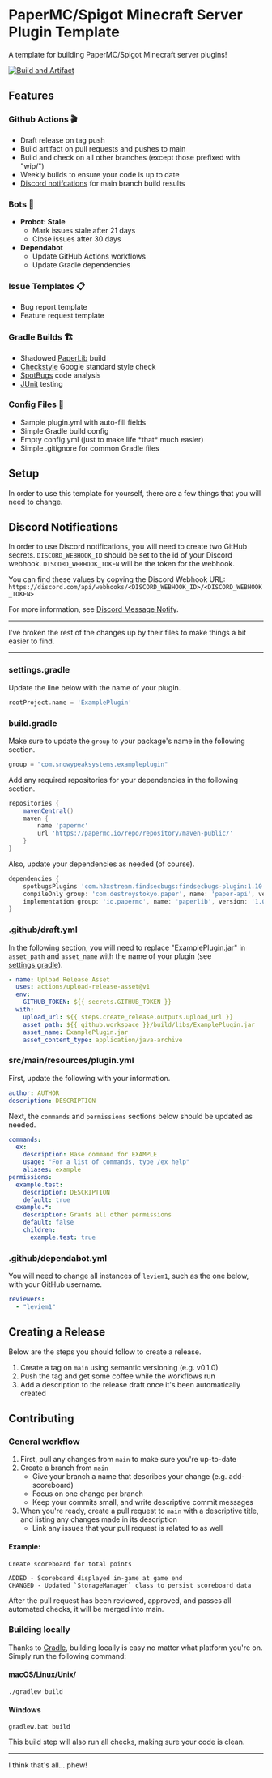 # PaperMC/Spigot Minecraft Server Plugin Template
A template for building PaperMC/Spigot Minecraft server plugins!

[![Build and Artifact](https://github.com/CrimsonWarpedcraft/plugin-template/actions/workflows/artifact.yml/badge.svg)](https://github.com/CrimsonWarpedcraft/plugin-template/actions/workflows/artifact.yml)

## Features
### Github Actions 🎬
* Draft release on tag push
* Build artifact on pull requests and pushes to main
* Build and check on all other branches (except those prefixed with "wip/")
* Weekly builds to ensure your code is up to date
* [Discord notifcations](https://github.com/marketplace/actions/discord-message-notify) for main branch build results

### Bots 🤖
* **Probot: Stale**
    * Mark issues stale after 21 days
    * Close issues after 30 days
* **Dependabot**
    * Update GitHub Actions workflows
    * Update Gradle dependencies

### Issue Templates 📋
* Bug report template
* Feature request template

### Gradle Builds 🏗
* Shadowed [PaperLib](https://github.com/PaperMC/PaperLib) build
* [Checkstyle](https://checkstyle.org/) Google standard style check
* [SpotBugs](https://spotbugs.github.io/) code analysis
* [JUnit](https://junit.org/) testing

### Config Files 📁
* Sample plugin.yml with auto-fill fields
* Simple Gradle build config
* Empty config.yml (just to make life \*that\* much easier)
* Simple .gitignore for common Gradle files

## Setup
In order to use this template for yourself, there are a few things that you will need to change.

## Discord Notifications
In order to use Discord notifications, you will need to create two GitHub secrets. `DISCORD_WEBHOOK_ID` 
should be set to the id of your Discord webhook. `DISCORD_WEBHOOK_TOKEN` will be the token for the webhook.

You can find these values by copying the Discord Webhook URL:  
`https://discord.com/api/webhooks/<DISCORD_WEBHOOK_ID>/<DISCORD_WEBHOOK_TOKEN>`

For more information, see [Discord Message Notify](https://github.com/marketplace/actions/discord-message-notify).

---

I've broken the rest of the changes up by their files to make things a bit easier to find.

---

### settings.gradle
Update the line below with the name of your plugin.

```groovy
rootProject.name = 'ExamplePlugin'
```

### build.gradle
Make sure to update the `group` to your package's name in the following section.

```groovy
group = "com.snowypeaksystems.exampleplugin"
```

Add any required repositories for your dependencies in the following section.

```groovy
repositories {
    mavenCentral()
    maven {
        name 'papermc'
        url 'https://papermc.io/repo/repository/maven-public/'
    }
}
```

Also, update your dependencies as needed (of course).

```groovy
dependencies {
    spotbugsPlugins 'com.h3xstream.findsecbugs:findsecbugs-plugin:1.10.1'
    compileOnly group: 'com.destroystokyo.paper', name: 'paper-api', version: '1.16.1-R0.1-SNAPSHOT'
    implementation group: 'io.papermc', name: 'paperlib', version: '1.0.5'
}
```

### .github/draft.yml
In the following section, you will need to replace "ExamplePlugin.jar" in `asset_path` and `asset_name` with the name of your plugin (see [settings.gradle](#settingsgradle)).

```yml
- name: Upload Release Asset
  uses: actions/upload-release-asset@v1
  env:
    GITHUB_TOKEN: ${{ secrets.GITHUB_TOKEN }}
  with:
    upload_url: ${{ steps.create_release.outputs.upload_url }}
    asset_path: ${{ github.workspace }}/build/libs/ExamplePlugin.jar
    asset_name: ExamplePlugin.jar
    asset_content_type: application/java-archive
```

### src/main/resources/plugin.yml
First, update the following with your information.

```yml
author: AUTHOR
description: DESCRIPTION
```

Next, the `commands` and `permissions` sections below should be updated as needed.

```yml
commands:
  ex:
    description: Base command for EXAMPLE
    usage: "For a list of commands, type /ex help"
    aliases: example
permissions:
  example.test:
    description: DESCRIPTION
    default: true
  example.*:
    description: Grants all other permissions
    default: false
    children:
      example.test: true
```

### .github/dependabot.yml
You will need to change all instances of `leviem1`, such as the one below, with your GitHub username.

```yml
reviewers:
  - "leviem1"
```

## Creating a Release
Below are the steps you should follow to create a release.

1. Create a tag on `main` using semantic versioning (e.g. v0.1.0)
2. Push the tag and get some coffee while the workflows run
3. Add a description to the release draft once it's been automatically created

## Contributing
### General workflow
1. First, pull any changes from `main` to make sure you're up-to-date
2. Create a branch from `main`
    * Give your branch a name that describes your change (e.g. add-scoreboard)
    * Focus on one change per branch
    * Keep your commits small, and write descriptive commit messages
3. When you're ready, create a pull request to `main` with a descriptive title, and listing any changes made in its description
    * Link any issues that your pull request is related to as well

#### Example:
```
Create scoreboard for total points

ADDED - Scoreboard displayed in-game at game end  
CHANGED - Updated `StorageManager` class to persist scoreboard data
```

After the pull request has been reviewed, approved, and passes all automated checks, it will be merged into main.

### Building locally
Thanks to [Gradle](https://gradle.org/), building locally is easy no matter what platform you're on. Simply run the following command:

#### macOS/Linux/Unix/
`./gradlew build`

#### Windows
`gradlew.bat build`

This build step will also run all checks, making sure your code is clean.

---

I think that's all... phew!
